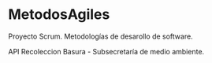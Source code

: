 # MetodosAgiles

Proyecto Scrum. Metodologías de desarollo de software.

API Recoleccion Basura - Subsecretaría de medio ambiente. 
